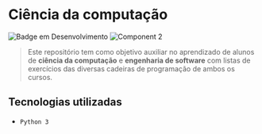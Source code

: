 # Ciência da computação
![Badge em Desenvolvimento](http://img.shields.io/static/v1?label=STATUS&message=EM%20ANDAMENTO&color=GREEN&style=for-the-badge)
![Component 2](https://user-images.githubusercontent.com/63063916/181598745-a20f26bf-c11e-47f1-95ae-36c1b0551d72.png)

> Este repositório tem como objetivo auxiliar no aprendizado de alunos de **ciência da computação** e **engenharia de software** com listas de exercícios das diversas cadeiras de programação de ambos os cursos. 

## Tecnologias utilizadas
- `Python 3`
